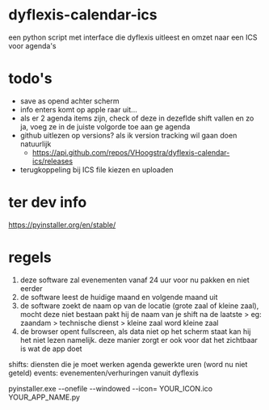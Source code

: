 # dyflexis-calendar-ics
een python script met interface die dyflexis uitleest en omzet naar een ICS voor agenda's

# todo's
- save as opend achter scherm
- info enters komt op apple raar uit...
- als er 2 agenda items zijn, check of deze in dezeflde shift vallen en zo ja, voeg ze in de juiste volgorde toe aan ge agenda
- github uitlezen op versions? als ik version tracking wil gaan doen natuurlijk
  - https://api.github.com/repos/VHoogstra/dyflexis-calendar-ics/releases
- terugkoppeling bij ICS file kiezen en uploaden

    
# ter dev info
https://pyinstaller.org/en/stable/


# regels
1. deze software zal evenementen vanaf 24 uur voor nu pakken en niet eerder
2. de software leest de huidige maand en volgende maand uit
2. de software zoekt de naam op van de locatie (grote zaal of kleine zaal), mocht deze niet bestaan pakt hij de naam van je shift na de laatste >
    eg: zaandam > technische dienst > kleine zaal word kleine zaal
3. de browser opent fullscreen, als data niet op het scherm staat kan hij het niet lezen namelijk. 
    deze manier zorgt er ook voor dat het zichtbaar is wat de app doet

shifts: 
    diensten die je moet werken
agenda
    gewerkte uren (word nu niet geteld)
events:
    evenementen/verhuringen vanuit dyflexis

pyinstaller.exe --onefile --windowed --icon= YOUR_ICON.ico YOUR_APP_NAME.py